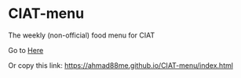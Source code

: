 # CIAT-menu
The weekly (non-official) food menu for CIAT

Go to <a href="https://ahmad88me.github.io/CIAT-menu/index.html">Here</a>

Or copy this link: https://ahmad88me.github.io/CIAT-menu/index.html





